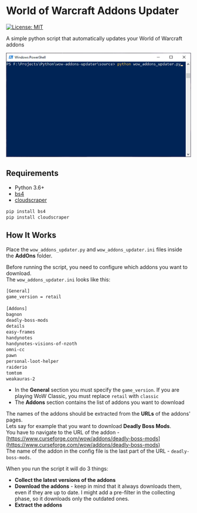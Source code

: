 # World of Warcraft Addons Updater
[![License: MIT](https://img.shields.io/badge/License-MIT-brightgreen.svg)](https://github.com/dbrizov/wow-addons-updater/blob/master/LICENSE)

A simple python script that automatically updates your World of Warcraft addons

![wow_addons_updater.gif](https://github.com/dbrizov/wow-addons-updater/blob/master/docs/wow_addons_updater.gif)

## Requirements
- Python 3.6+
- [bs4](https://www.crummy.com/software/BeautifulSoup)
- [cloudscraper](https://github.com/VeNoMouS/cloudscraper)

```
pip install bs4
pip install cloudscraper
```

## How It Works
Place the `wow_addons_updater.py` and `wow_addons_updater.ini` files inside the **AddOns** folder.

Before running the script, you need to configure which addons you want to download.<br>
The `wow_addons_updater.ini` looks like this:
```
[General]
game_version = retail

[Addons]
bagnon
deadly-boss-mods
details
easy-frames
handynotes
handynotes-visions-of-nzoth
omni-cc
pawn
personal-loot-helper
raiderio
tomtom
weakauras-2
```

- In the **General** section you must specify the `game_version`. If you are playing WoW Classic, you must replace `retail` with `classic`
- The **Addons** section contains the list of addons you want to download

The names of the addons should be extracted from the **URLs** of the addons' pages.<br>
Lets say for example that you want to download **Deadly Boss Mods**.<br>
You have to navigate to the URL of the addon - [https://www.curseforge.com/wow/addons/deadly-boss-mods](https://www.curseforge.com/wow/addons/deadly-boss-mods)<br>
The name of the addon in the config file is the last part of the URL - `deadly-boss-mods`.

When you run the script it will do 3 things:
- **Collect the latest versions of the addons**
- **Download the addons** - keep in mind that it always downloads them, even if they are up to date. I might add a pre-filter in the collecting phase, so it downloads only the outdated ones.
- **Extract the addons**
